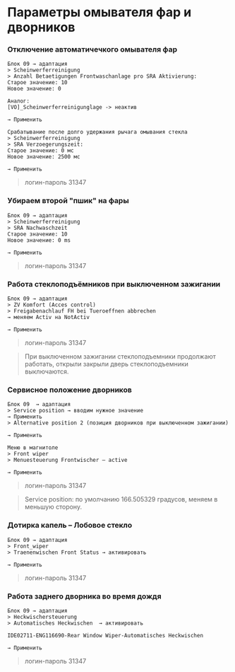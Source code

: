 # Параметры омывателя фар и дворников

### Отключение автоматичечкого омывателя фар

    Блок 09 → адаптация
    > Scheinwerferreinigung
    > Anzahl Betaetigungen Frontwaschanlage pro SRA Aktivierung:
    Старое значение: 10
    Новое значение: 0
    
    Аналог:
    [VO]_Scheinwerferreinigunglage -> неактив
    
    → Применить

    Cрабатывание после долго удержания рычага омывания стекла
    > Scheinwerferreinigung
    > SRA Verzoegerungszeit:
    Старое значение: 0 мс
    Новое значение: 2500 мс
    
    → Применить
    
> логин-пароль 31347
    
### Убираем второй "пшик" на фары

    Блок 09 → адаптация
    > Scheinwerferreinigung
    > SRA Nachwaschzeit
    Старое значение: 10
    Новое значение: 0 ms
    
    → Применить

> логин-пароль 31347

### Работа стеклоподъёмников при выключенном зажигании

	Блок 09 → адаптация
	> ZV Komfort (Acces control)
	> Freigabenachlauf FH bei Tueroeffnen abbrechen
	→ меняем Activ на NotActiv
	
	→ Применить

> логин-пароль 31347

> При выключенном зажигании стеклоподъемники продолжают работать, открыли закрыли дверь стеклоподъемники выключаются.

### Сервисное положение дворников

	Блок 09  → адаптация
	> Service position → вводим нужное значение
	→ Применить
	> Alternative position 2 (позиция дворников при выключенном зажигании)
	
	→ Применить
	
	Меню в магнитоле
    > Front wiper
    > Menuesteuerung Frontwischer — active
    
    → Применить

> логин-пароль 31347

> Service position: по умолчанию 166.505329 градусов, меняем в меньшую сторону.

### Дотирка капель – Лобовое стекло

	Блок 09 → адаптация
	> Front_wiper 
	> Traenenwischen Front Status → активировать
	
	→ Применить

> логин-пароль 31347

### Работа заднего дворника во время дождя

    Блок 09 → адаптация
    > Heckwischersteuerung
    > Automatisches Heckwischen  → активировать
    
    IDE02711-ENG116690-Rear Window Wiper-Automatisches Heckwischen

	→ Применить

> логин-пароль 31347
